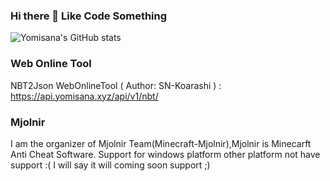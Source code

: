 ### Hi there 👋 Like Code Something

![Yomisana's GitHub stats](https://github-readme-stats.vercel.app/api?username=Yomisana&show_icons=true&theme=radical)

### Web Online Tool
NBT2Json WebOnlineTool ( Author: SN-Koarashi ) :
https://api.yomisana.xyz/api/v1/nbt/

### Mjolnir

I am the organizer of Mjolnir Team(Minecraft-Mjolnir),Mjolnir is Minecarft Anti Cheat Software.
Support for windows platform other platform not have support :(
I will say it will coming soon support ;)

